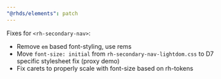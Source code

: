 ```yaml
---
"@rhds/elements": patch
---
```


Fixes for `<rh-secondary-nav>`:
- Remove `em` based font-styling, use rems
- Move `font-size: initial` from `rh-secondary-nav-lightdom.css` to D7 specific stylesheet fix (proxy demo)
- Fix carets to properly scale with font-size based on rh-tokens
